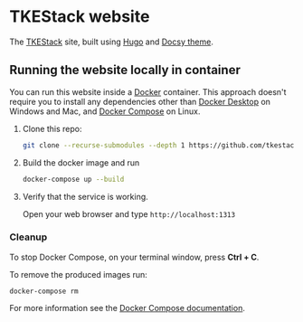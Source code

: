 # TKEStack website

The [TKEStack](https://tkestack.github.io/web/) site, built using [Hugo](https://gohugo.io/) and [Docsy theme](https://github.com/google/docsy).
## Running the website locally in container

You can run this website inside a [Docker](https://docs.docker.com/)
container. This approach doesn't require you to install any dependencies other
than [Docker Desktop](https://www.docker.com/products/docker-desktop) on
Windows and Mac, and [Docker Compose](https://docs.docker.com/compose/install/)
on Linux.

1. Clone this repo:

    ```bash
    git clone --recurse-submodules --depth 1 https://github.com/tkestack/web.git
    ```

2. Build the docker image and run 

   ```bash
   docker-compose up --build
   ```

3. Verify that the service is working. 

   Open your web browser and type `http://localhost:1313`

### Cleanup

To stop Docker Compose, on your terminal window, press **Ctrl + C**. 

To remove the produced images run:

```console
docker-compose rm
```

For more information see the [Docker Compose
documentation](https://docs.docker.com/compose/gettingstarted/).

